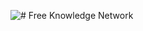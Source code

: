 ![# Free Knowledge Network](https://github.com/MonuMentor/FKN/img/FKN.jpg "Free Knowledge Network")
